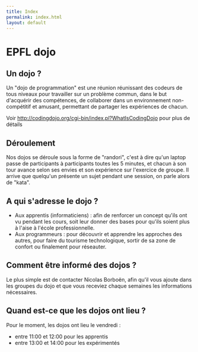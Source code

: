 ```yaml
---
title: Index
permalink: index.html
layout: default
---
```

EPFL dojo
=========

Un dojo ?
---------
Un "dojo de programmation" est une réunion réunissant des codeurs de tous niveaux pour travailler sur un problème commun, dans le but d'acquérir des compétences, de collaborer dans un environnement non-compétitif et amusant, permettant de partager les expériences de chacun.

  Voir http://codingdojo.org/cgi-bin/index.pl?WhatIsCodingDojo pour plus de détails

## Déroulement

Nos dojos se déroule sous la forme de "randori", c'est à dire qu'un laptop passe de participants à participants toutes les 5 minutes, et chacun à son tour avance selon ses envies et son expérience sur l'exercice de groupe.
Il arrive que quelqu'un présente un sujet pendant une session, on parle alors de "kata".


## A qui s'adresse le dojo ?

* Aux apprentis (informaticiens) : afin de renforcer un concept qu'ils ont vu pendant les cours, soit leur donner des bases pour qu'ils soient plus à l'aise à l'école professionnelle.
* Aux programmeurs : pour découvrir et apprendre les approches des autres, pour faire du tourisme technologique, sortir de sa zone de confort ou finalement pour réseauter.

## Comment être informé des dojos ?

Le plus simple est de contacter Nicolas Borboën, afin qu'il vous ajoute dans les groupes du dojo et que vous receviez chaque semaines les informations nécessaires.

## Quand est-ce que les dojos ont lieu ?

Pour le moment, les dojos ont lieu le vendredi :
* entre 11:00 et 12:00 pour les apprentis
* entre 13:00 et 14:00 pour les expérimentés
